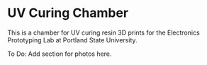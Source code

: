 # UV Curing Chamber

This is a chamber for UV curing resin 3D prints for the Electronics Prototyping Lab at Portland State University.

To Do: Add section for photos here.
